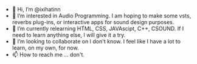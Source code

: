 - 👋 Hi, I’m @ixihatinn
- 👀 I’m interested in Audio Programming. I am hoping to make some vsts, reverbs plug-ins, or interactive apps for sound design purposes.
- 🌱 I’m currently relearning HTML, CSS, JAVAscipt, C++, CSOUND. If I need to learn anything else, I will give it a try.
- 💞️ I’m looking to collaborate on I don't know. I feel like I have a lot to learn, on my own, for now. 
- 📫 How to reach me ... don't.

<!---
ixihatinn/ixihatinn is a ✨ special ✨ repository because its `README.md` (this file) appears on your GitHub profile.
You can click the Preview link to take a look at your changes.
--->
